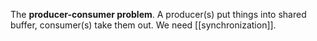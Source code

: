 The **producer-consumer problem**. A producer(s) put things into shared buffer, consumer(s) take them out. We need [[synchronization]].